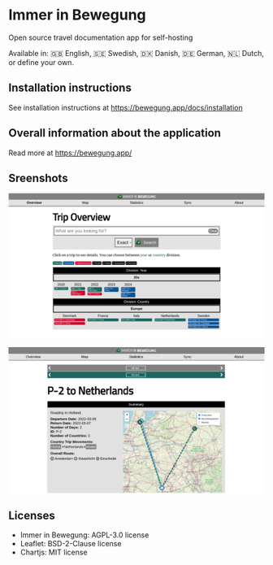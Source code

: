 # Immer in Bewegung 
Open source travel documentation app for self-hosting

Available in: 🇬🇧 English, 🇸🇪 Swedish, 🇩🇰 Danish, 🇩🇪 German, 🇳🇱 Dutch, or define your own.

## Installation instructions
See installation instructions at https://bewegung.app/docs/installation

## Overall information about the application
Read more at https://bewegung.app/

## Sreenshots
![img](iib-overview.png)

![img](iib-events.png)

## Licenses
* Immer in Bewegung: AGPL-3.0 license
* Leaflet: BSD-2-Clause license
* Chartjs: MIT license
